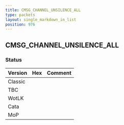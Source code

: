 ```yaml
---
title: CMSG_CHANNEL_UNSILENCE_ALL
type: packets
layout: single_markdown_in_list
position: 976
---
```


## CMSG_CHANNEL_UNSILENCE_ALL

### Status

Version    | Hex        | Comment
---------- | ---------- | ---------- 
Classic    |            |
TBC        |            |
WotLK      |            |
Cata       |            |
MoP        |            |